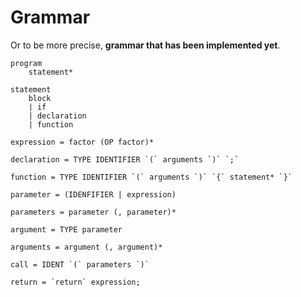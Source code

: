 # Grammar
Or to be more precise, **grammar that has been implemented yet**.

```
program
    statement* 

statement
    block
    | if
    | declaration
    | function

expression = factor (OP factor)*

declaration = TYPE IDENTIFIER `(` arguments `)` `;`

function = TYPE IDENTIFIER `(` arguments `)` `{` statement* `}`

parameter = (IDENFIFIER | expression)

parameters = parameter (, parameter)*

argument = TYPE parameter

arguments = argument (, argument)*

call = IDENT `(` parameters `)`

return = `return` expression;
```